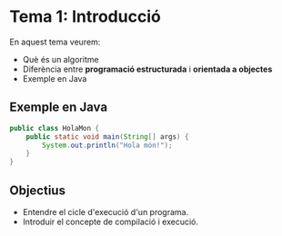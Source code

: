 # Tema 1: Introducció

En aquest tema veurem:
- Què és un algoritme
- Diferència entre **programació estructurada** i **orientada a objectes**
- Exemple en Java

## Exemple en Java
```java
public class HolaMon {
    public static void main(String[] args) {
        System.out.println("Hola món!");
    }
}
```

## Objectius
- Entendre el cicle d'execució d'un programa.
- Introduir el concepte de compilació i execució.